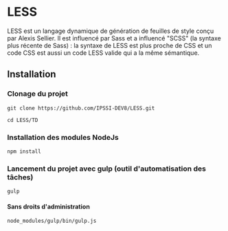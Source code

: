 # LESS

LESS est un langage dynamique de génération de feuilles de style conçu par Alexis Sellier. Il est influencé par Sass et a influencé "SCSS" (la syntaxe plus récente de Sass) : la syntaxe de LESS est plus proche de CSS et un code CSS est aussi un code LESS valide qui a la même sémantique.

## Installation

### Clonage du projet

`git clone https://github.com/IPSSI-DEV8/LESS.git`

`cd LESS/TD`

### Installation des modules NodeJs

`npm install`

### Lancement du projet avec gulp (outil d'automatisation des tâches)

`gulp`

#### Sans droits d'administration
`node_modules/gulp/bin/gulp.js`
